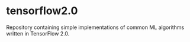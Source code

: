 # tensorflow2.0

Repository containing simple implementations of common ML algorithms written in TensorFlow 2.0.
